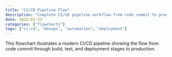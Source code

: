 ```yaml
---
title: "CI/CD Pipeline Flow"
description: "Complete CI/CD pipeline workflow from code commit to production deployment"
date: 2025-01-23
categories: ["flowcharts"]
tags: ["ci-cd", "devops", "automation", "deployment"]
---
```


This flowchart illustrates a modern CI/CD pipeline showing the flow from code commit through build, test, and deployment stages to production.